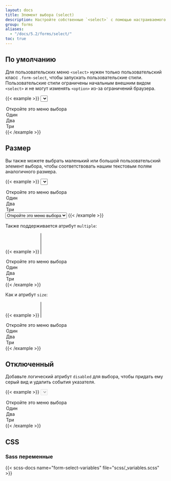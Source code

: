 ```yaml
---
layout: docs
title: Элемент выбора (select)
description: Настройте собственные `<select>` с помощью настраиваемого CSS, который изменяет первоначальный вид элемента.
group: forms
aliases:
  - "/docs/5.2/forms/select/"
toc: true
---
```


## По умолчанию

Для пользовательских меню `<select>` нужен только пользовательский класс `.form-select`, чтобы запускать пользовательские стили. Пользовательские стили ограничены начальным внешним видом `<select>` и не могут изменять `<option>` из-за ограничений браузера.

{{< example >}}
<select class="form-select" aria-label="Пример выбора по умолчанию">
  <option selected>Откройте это меню выбора</option>
  <option value="1">Один</option>
  <option value="2">Два</option>
  <option value="3">Три</option>
</select>
{{< /example >}}

## Размер

Вы также можете выбрать маленький или большой пользовательский элемент выбора, чтобы соответствовать нашим текстовым полям аналогичного размера.

{{< example >}}
<select class="form-select form-select-lg mb-3" aria-label="Пример большого выбора">
  <option selected>Откройте это меню выбора</option>
  <option value="1">Один</option>
  <option value="2">Два</option>
  <option value="3">Три</option>
</select>

<select class="form-select form-select-sm" aria-label="Пример небольшого выбора">
  <option selected>Откройте это меню выбора</option>
  <option value="1">Один</option>
  <option value="2">Два</option>
  <option value="3">Три</option>
</select>
{{< /example >}}

Также поддерживается атрибут `multiple`:

{{< example >}}
<select class="form-select" multiple aria-label="Пример множественного выбора">
  <option selected>Откройте это меню выбора</option>
  <option value="1">Один</option>
  <option value="2">Два</option>
  <option value="3">Три</option>
</select>
{{< /example >}}

Как и атрибут `size`:

{{< example >}}
<select class="form-select" size="3" aria-label="Размер 3 выберите пример">
  <option selected>Откройте это меню выбора</option>
  <option value="1">Один</option>
  <option value="2">Два</option>
  <option value="3">Три</option>
</select>
{{< /example >}}

## Отключенный

Добавьте логический атрибут `disabled` для выбора, чтобы придать ему серый вид и удалить события указателя.

{{< example >}}
<select class="form-select" aria-label="Отключенный пример выбора" disabled>
  <option selected>Откройте это меню выбора</option>
  <option value="1">Один</option>
  <option value="2">Два</option>
  <option value="3">Три</option>
</select>
{{< /example >}}

## CSS

### Sass переменные

{{< scss-docs name="form-select-variables" file="scss/_variables.scss" >}}
